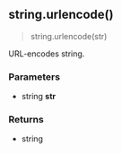 
## string.urlencode()

> string.urlencode(str)

URL-encodes string.


### Parameters

-   string **str**

### Returns

-   string
